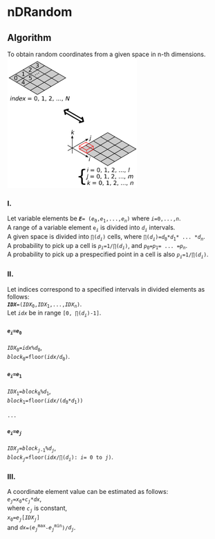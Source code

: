 # nDRandom
## Algorithm
To obtain random coordinates from a given space in n-th dimensions.  
<img width=300 src="conceptIMG_nDRandom.png" alt="conceptIMG_nDRandom">

### I.
Let variable elements be _**`E`**_`= (`_`e`_<sub>`0`</sub>`,`_`e`_<sub>`1`</sub>`,...,`_`e`_*<sub>`n`</sub>*`)` where _`i`_`=0,...,`_`n`_.  
A range of a variable element `e`<sub>_`i`_</sub> is divided into _`d`_<sub>_`i`_</sub> intervals.  
A given space is divided into `∏(`_`d`_*<sub>`i`</sub>*`)` cells, where `∏(`_`d`_*<sub>`i`</sub>*`)=`_`d`_<sub>`0`</sub>`*`_`d`_<sub>`1`</sub>`* ... *`_`d`_*<sub>`n`</sub>*.  
A probability to pick up a cell is _`p`_*<sub>`i`</sub>*`=1/∏(`_`d`_*<sub>`i`</sub>*`)`, and _`p`_<sub>`0`</sub>`=`_`p`_<sub>`1`</sub>`= ... =`_`p`_*<sub>`n`</sub>*.  
A probability to pick up a prespecified point in a cell is also _`p`_*<sub>`i`</sub>*`=1/∏(`_`d`_*<sub>`i`</sub>*`)`.

### II.
Let indices correspond to a specified intervals in divided elements as follows:  
_**`IDX`**_`=(`_`IDX`_<sub>`0`</sub>`,`_`IDX`_<sub>`1`</sub>`,...,`_`IDX`_*<sub>`n`</sub>*`)`.  
Let _`idx`_ be in range `[0, ∏(`_`d`_*<sub>`i`</sub>*`)-1]`.

#### _`e`_*<sub>`i`</sub>*`=`_`e`_<sub>`0`</sub>
_`IDX`_<sub>`0`</sub>`=`_`idx`_`%`_`d`_<sub>`0`</sub>,  
_`block`_<sub>`0`</sub>`=floor(`_`idx`_`/`_`d`_<sub>`0`</sub>`)`.

#### _`e`_*<sub>`i`</sub>*`=`_`e`_<sub>`1`</sub>
_`IDX`_<sub>`1`</sub>`=`_`block`_<sub>`0`</sub>`%`_`d`_<sub>`1`</sub>,  
_`block`_<sub>`1`</sub>`=floor(`_`idx`_`/(`_`d`_<sub>`0`</sub>`*`_`d`_<sub>`1`</sub>`))`

`...`  

#### _`e`_*<sub>`i`</sub>*`=`_`e`_*<sub>`j`</sub>*
_`IDX`_*<sub>`j`</sub>*`=`_`block`_<sub>_`j`_`-1`</sub>`%`_`d`_*<sub>`j`</sub>*,  
_`block`_*<sub>`j`</sub>*`=floor(`_`idx`_`/∏(`_`d`_*<sub>`i`</sub>*`): `_`i`_`= 0 to `_`j`_`)`.

### III.
A coordinate element value can be estimated as follows:  
_`e`_<sub>*`j`*</sub>`=`_`x`_<sub>`0`</sub>`+`_`c`_*<sub>`j`</sub>*`*`_`dx`_,  
where _`c`_*<sub>`j`</sub>* is constant,  
_`x`_<sub>`0`</sub>`=`_`e`_*<sub>`j`</sub>*`[`_`IDX`_*<sub>`j`</sub>*`]`  
and _`dx`_`=(`_`e`_*<sub>`j`</sub>*<sup>`max`</sup>`-`_`e`_*<sub>`j`</sub>*<sup>`min`</sup>`)/`_`d`_*<sub>`j`</sub>*.
